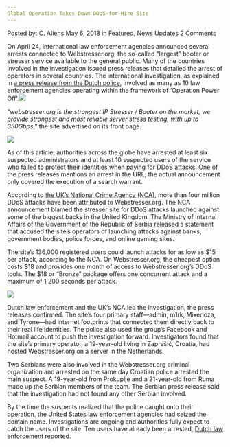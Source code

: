 ```yaml
---
Global Operation Takes Down DDoS-for-Hire Site
---
```

<article class="post-listing post-25606 post type-post status-publish format-standard has-post-thumbnail hentry category-deepdot-news category-news-updates tag-ddosforhire tag-global tag-operation tag-site tag-takes">
<div class="post-inner">
<p class="post-meta">
<span>Posted by: <a href="https://www.deepdotweb.com/author/caliens/" title="">C. Aliens </a></span>
<span>May 6, 2018</span>
<span>in <a href="https://www.deepdotweb.com/category/deepdot-news/" rel="category tag">Featured</a>, <a href="https://www.deepdotweb.com/category/news-updates/" rel="category tag">News Updates</a></span>
<span><a href="https://www.deepdotweb.com/2018/05/06/global-operation-takes-down-ddos-for-hire-site/#comments">2 Comments</a></span>
</p>
<div class="clear"></div>
<div class="entry">
<p>On April 24, international law enforcement agencies announced several arrests connected to Webstresser.org, the so-called “largest” booter or stresser service available to the general public. Many of the countries involved in the investigation issued press releases that detailed the arrest of operators in several countries. The international investigation, as explained in <a href="https://www.politie.nl/nieuws/2018/april/25/politie-sluit-grootste-ddos-website-in-operation-power-off.html">a press release from the Dutch police</a>, involved as many as 10 law enforcement agencies operating within the framework of ‘Operation Power Off’.<img class="wp-image-25608 aligncenter" src="https://www.deepdotweb.com/wp-content/uploads/2018/05/word-image-5.jpeg" srcset="https://www.deepdotweb.com/wp-content/uploads/2018/05/word-image-5.jpeg 660w, https://www.deepdotweb.com/wp-content/uploads/2018/05/word-image-5-300x150.jpeg 300w" sizes="(max-width: 660px) 100vw, 660px" /></p>
<p>“<em>webstresser.org is the strongest IP Stresser / Booter on the market, we provide strongest and most reliable server stress testing, with up to 350Gbps</em>,” the site advertised on its front page.</p>
<p><img class="wp-image-25609" src="https://www.deepdotweb.com/wp-content/uploads/2018/05/word-image-6.jpeg" srcset="https://www.deepdotweb.com/wp-content/uploads/2018/05/word-image-6.jpeg 660w, https://www.deepdotweb.com/wp-content/uploads/2018/05/word-image-6-300x150.jpeg 300w" sizes="(max-width: 660px) 100vw, 660px" /></p>
<p>As of this article, authorities across the globe have arrested at least six suspected administrators and at least 10 suspected users of the service who failed to protect their identities when paying for <a href="https://www.deepdotweb.com/tag/ddos/">DDoS attacks</a>. One of the press releases mentions an arrest in the URL; the actual announcement only covered the execution of a search warrant.</p>
<p>According to <a href="http://www.nationalcrimeagency.gov.uk/news/1336-international-operation-shuts-down-notorious-cyber-crime-website">the UK’s National Crime Agency (NCA)</a>, more than four million DDoS attacks have been attributed to Webstresser.org. The NCA announcement blamed the stresser site for DDoS attacks launched against some of the biggest backs in the United Kingdom. The Ministry of Internal Affairs of the Government of the Republic of Serbia released a statement that accused the site&#8217;s operators of launching attacks against banks, government bodies, police forces, and online gaming sites.</p>
<p>The site&#8217;s 136,000 registered users could launch attacks for as low as $15 per attack, according to the NCA. On Webstresser.org, the cheapest option costs $18 and provides one month of access to Webstresser.org’s DDoS tools. The $18 or “Bronze” package offers one concurrent attack and a maximum of 1,200 seconds per attack.</p>
<p><img class="wp-image-25610" src="https://www.deepdotweb.com/wp-content/uploads/2018/05/word-image-7.jpeg" srcset="https://www.deepdotweb.com/wp-content/uploads/2018/05/word-image-7.jpeg 660w, https://www.deepdotweb.com/wp-content/uploads/2018/05/word-image-7-300x150.jpeg 300w" sizes="(max-width: 660px) 100vw, 660px" /></p>
<p>Dutch law enforcement and the UK’s NCA led the investigation, the press releases confirmed. The site&#8217;s four primary staff—admin, m1rk, Mixerioza, and Tyrone—had internet footprints that connected them directly back to their real life identities. The police also used the group&#8217;s Facebook and Hotmail account to push the investigation forward. Investigators found that the site&#8217;s primary operator, a 19-year-old living in Zaprešić, Croatia, had hosted Webstresser.org on a server in the Netherlands.</p>
<p>Two Serbians were also involved in the Webstresser.org criminal organization and arrested on the same day Croatian police arrested the main suspect. A 19-year-old from Prokuplje and a 21-year-old from Ruma made up the Serbian members of the team. The Serbian press release said that the investigation had not found any other Serbian involved.</p>
<p>By the time the suspects realized that the police caught onto their operation, the United States law enforcement agencies had seized the domain name. Investigations are ongoing and authorities fully expect to catch the users of the site. Ten users have already been arrested, <a href="https://www.deepdotweb.com/tag/netherlands">Dutch law enforcement</a> reported.</p>
</div>
<span style="display:none"><a href="https://www.deepdotweb.com/tag/ddosforhire/" rel="tag">ddosforhire</a> <a href="https://www.deepdotweb.com/tag/global/" rel="tag">global</a> <a href="https://www.deepdotweb.com/tag/operation/" rel="tag">operation</a> <a href="https://www.deepdotweb.com/tag/site/" rel="tag">site</a> <a href="https://www.deepdotweb.com/tag/takes/" rel="tag">takes</a></span> <span style="display:none" class="updated">2018-05-06</span>
<div style="display:none" class="vcard author" itemprop="author" itemscope itemtype="http://schema.org/Person"><strong class="fn" itemprop="name"><a href="https://www.deepdotweb.com/author/caliens/" title="Posts by C. Aliens" rel="author">C. Aliens</a></strong></div>
</div>
</article>

